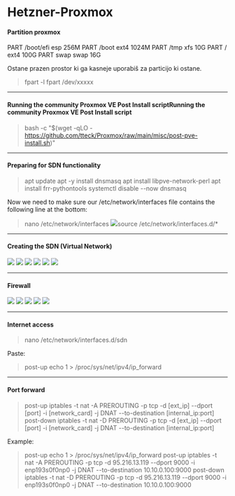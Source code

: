 # Hetzner-Proxmox

#### Partition proxmox
PART  /boot/efi esp 256M
PART  /boot  ext4  1024M
PART  /tmp xfs    10G
PART  /     ext4  100G
PART swap  swap 16G

Ostane prazen prostor ki ga kasneje uporabiš za particijo ki ostane.
> fpart -l
fpart /dev/xxxxx

------------
#### Running the community Proxmox VE Post Install scriptRunning the community Proxmox VE Post Install script
> bash -c "$(wget -qLO - https://github.com/tteck/Proxmox/raw/main/misc/post-pve-install.sh)"

------------

#### Preparing for SDN functionality
> apt update
apt -y install dnsmasq
apt install libpve-network-perl
apt install frr-pythontools
systemctl disable --now dnsmasq

Now we need to make sure our /etc/network/interfaces file contains the following line at the bottom:
> nano /etc/network/interfaces
![](https://github.com/bpivk/Hetzner-Proxmox/blob/main/Screens/image-17.png?raw=true)source /etc/network/interfaces.d/*

------------
#### Creating the SDN (Virtual Network)
![](https://github.com/bpivk/Hetzner-Proxmox/blob/main/Screens/image-18-1024x627.png?raw=true)
![](https://github.com/bpivk/Hetzner-Proxmox/blob/main/Screens/image-19-1024x503.png?raw=true)
![](https://github.com/bpivk/Hetzner-Proxmox/blob/main/Screens/image-20-1024x566.png?raw=true)
![](https://github.com/bpivk/Hetzner-Proxmox/blob/main/Screens/image-21-1024x505.png?raw=true)
![](https://github.com/bpivk/Hetzner-Proxmox/blob/main/Screens/image-22-1024x433.png?raw=true)
![](https://github.com/bpivk/Hetzner-Proxmox/blob/main/Screens/image-23-1024x491.png?raw=true)

------------
#### Firewall
![](https://github.com/bpivk/Hetzner-Proxmox/blob/main/Screens/image-26.png?raw=true)
![](https://github.com/bpivk/Hetzner-Proxmox/blob/main/Screens/image-27.png?raw=true)
![](https://github.com/bpivk/Hetzner-Proxmox/blob/main/Screens/image-29.png?raw=true)
![](https://github.com/bpivk/Hetzner-Proxmox/blob/main/Screens/image-33.png?raw=true)
![](https://github.com/bpivk/Hetzner-Proxmox/blob/main/Screens/image-34.png?raw=true)

------------
#### Internet access
> nano /etc/network/interfaces.d/sdn

Paste:
> post-up echo 1 > /proc/sys/net/ipv4/ip_forward

------------

#### Port forward
> post-up iptables -t nat -A PREROUTING -p tcp -d [ext_ip] --dport [port] -i [network_card] -j DNAT --to-destination [internal_ip:port]
post-down iptables -t nat -D PREROUTING -p tcp -d [ext_ip] --dport [port] -i [network_card] -j DNAT --to-destination [internal_ip:port]

Example:
> post-up echo 1 > /proc/sys/net/ipv4/ip_forward
post-up iptables -t nat -A PREROUTING -p tcp -d 95.216.13.119 --dport 9000 -i enp193s0f0np0 -j DNAT --to-destination 10.10.0.100:9000
post-down iptables -t nat -D PREROUTING -p tcp -d 95.216.13.119 --dport 9000 -i enp193s0f0np0 -j DNAT --to-destination 10.10.0.100:9000

